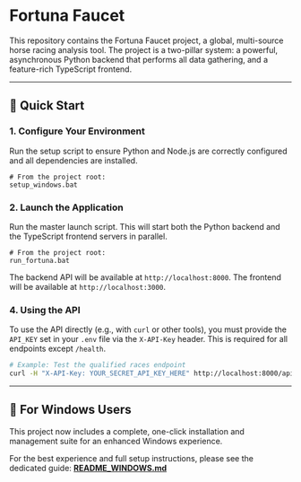 # Fortuna Faucet

This repository contains the Fortuna Faucet project, a global, multi-source horse racing analysis tool. The project is a two-pillar system: a powerful, asynchronous Python backend that performs all data gathering, and a feature-rich TypeScript frontend.

---

## 🚀 Quick Start

### 1. Configure Your Environment

Run the setup script to ensure Python and Node.js are correctly configured and all dependencies are installed.

```batch
# From the project root:
setup_windows.bat
```

### 2. Launch the Application

Run the master launch script. This will start both the Python backend and the TypeScript frontend servers in parallel.

```batch
# From the project root:
run_fortuna.bat
```

The backend API will be available at `http://localhost:8000`.
The frontend will be available at `http://localhost:3000`.

### 4. Using the API

To use the API directly (e.g., with `curl` or other tools), you must provide the `API_KEY` set in your `.env` file via the `X-API-Key` header. This is required for all endpoints except `/health`.

```bash
# Example: Test the qualified races endpoint
curl -H "X-API-Key: YOUR_SECRET_API_KEY_HERE" http://localhost:8000/api/races/qualified/trifecta
```

---

## 🚀 For Windows Users

This project now includes a complete, one-click installation and management suite for an enhanced Windows experience.

For the best experience and full setup instructions, please see the dedicated guide: **[README_WINDOWS.md](README_WINDOWS.md)**
